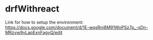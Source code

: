 # drfWithreact

Link for how to setup the environment:
https://docs.google.com/document/d/1E-wqsRnj8M91WoPSz7p_-xDn-MRzvw9vLapExnFagyQ/edit

